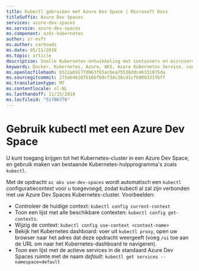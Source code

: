 ```yaml
---
title: Kubectl gebruiken met Azure Dev Space | Microsoft Docs
titleSuffix: Azure Dev Spaces
services: azure-dev-spaces
ms.service: azure-dev-spaces
ms.component: azds-kubernetes
author: zr-msft
ms.author: zarhoads
ms.date: 05/11/2018
ms.topic: article
description: Snelle Kubernetes-ontwikkeling met containers en microservices in Azure
keywords: Docker, Kubernetes, Azure, AKS, Azure Kubernetes Service, containers
ms.openlocfilehash: b522ab9177d963f65ac6ea75538ddc46331875da
ms.sourcegitcommit: 275eb46107b16bfb9cf34c36cd1cfb000331fbff
ms.translationtype: MT
ms.contentlocale: nl-NL
ms.lasthandoff: 11/15/2018
ms.locfileid: "51706776"
---
```

# <a name="use-kubectl-with-an-azure-dev-space"></a>Gebruik kubectl met een Azure Dev Space

U kunt toegang krijgen tot het Kubernetes-cluster in een Azure Dev Space, en gebruik maken van bestaande Kubernetes-hulpprogramma's zoals `kubectl`.

Met de opdracht `az aks use-dev-spaces` wordt automatisch een `kubectl` configuratiecontext voor u toegevoegd, zodat kubectl al zal zijn verbonden met uw Azure Dev Spaces Kubernetes-cluster. Voorbeelden:
- Controleer de huidige context: `kubectl config current-context`
- Toon een lijst met alle beschikbare contexten: `kubectl config get-contexts`. 
- Wijzig de context: `kubectl config use-context <context-name>`
- Bekijk het Kubernetes dashboard: voer uit `kubectl proxy`, open uw browser naar het adres dat deze opdracht weergeeft (voeg `/ui` toe aan de URL om naar het Kubernetes-dashboard te navigeren).
- Toon een lijst met de actieve services in de standaard Azure Dev Spaces ruimte met de naam *default*: `kubectl get services --namespace=default`

